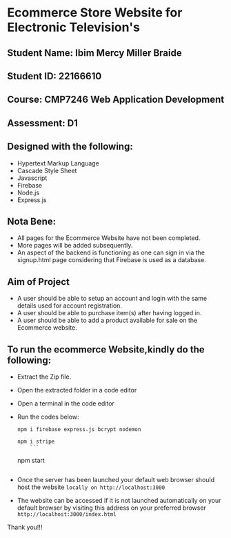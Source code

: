 # Ecommerce Store Website for Electronic Television's

## Student Name: Ibim Mercy Miller Braide
## Student ID: 22166610
## Course: CMP7246 Web Application Development
## Assessment: D1

## Designed with the following:
- Hypertext Markup Language 
- Cascade Style Sheet
- Javascript
- Firebase
- Node.js
- Express.js

## Nota Bene:
- All pages for the Ecommerce Website have not been completed.
- More pages will be added subsequently.
- An aspect of the backend is functioning as one can sign in via the signup.html page considering that Firebase is used as a database.

## Aim of Project

- A user should be able to setup an account and login with the same details used for account registration.
- A user should be able to purchase item(s) after having logged in.
- A user should be able to add a product available for sale on the Ecommerce website.

## To run the ecommerce Website,kindly do the following:

- Extract the Zip file. 
- Open the extracted folder in a code editor
- Open a terminal in the code editor
- Run the codes below:
	
	```
	npm i firebase express.js bcrypt nodemon
	```

	```
	npm i stripe
        ```
	
	```
	npm start
	```
- Once the server has been launched your default web browser should host the website `locally on http://localhost:3000`
- The website can be accessed if it is not launched automatically on your default browser by visiting this address on your preferred browser `http://localhost:3000/index.html` 



Thank you!!!
